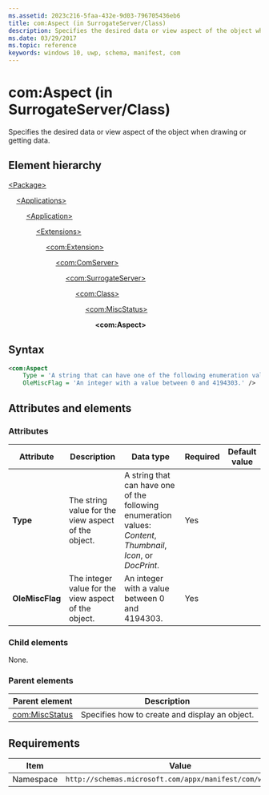 ```yaml
---
ms.assetid: 2023c216-5faa-432e-9d03-796705436eb6
title: com:Aspect (in SurrogateServer/Class)
description: Specifies the desired data or view aspect of the object when drawing or getting data (in SurrogateServer/Class).
ms.date: 03/29/2017
ms.topic: reference
keywords: windows 10, uwp, schema, manifest, com
---
```


# com:Aspect (in SurrogateServer/Class)

Specifies the desired data or view aspect of the object when drawing or getting data.

## Element hierarchy

[\<Package\>](element-package.md)

&nbsp;&nbsp;&nbsp;&nbsp;[\<Applications\>](element-applications.md)

&nbsp;&nbsp;&nbsp;&nbsp; &nbsp;&nbsp;&nbsp;&nbsp;[\<Application\>](element-application.md)

&nbsp;&nbsp;&nbsp;&nbsp; &nbsp;&nbsp;&nbsp;&nbsp; &nbsp;&nbsp;&nbsp;&nbsp;[\<Extensions\>](element-1-extensions.md)

&nbsp;&nbsp;&nbsp;&nbsp; &nbsp;&nbsp;&nbsp;&nbsp; &nbsp;&nbsp;&nbsp;&nbsp; &nbsp;&nbsp;&nbsp;&nbsp;[\<com:Extension\>](element-com-extension.md)

&nbsp;&nbsp;&nbsp;&nbsp; &nbsp;&nbsp;&nbsp;&nbsp; &nbsp;&nbsp;&nbsp;&nbsp; &nbsp;&nbsp;&nbsp;&nbsp; &nbsp;&nbsp;&nbsp;&nbsp;[\<com:ComServer\>](element-com-comserver.md)

&nbsp;&nbsp;&nbsp;&nbsp; &nbsp;&nbsp;&nbsp;&nbsp; &nbsp;&nbsp;&nbsp;&nbsp; &nbsp;&nbsp;&nbsp;&nbsp; &nbsp;&nbsp;&nbsp;&nbsp; &nbsp;&nbsp;&nbsp;&nbsp;[\<com:SurrogateServer\>](element-com-surrogateserver.md)

&nbsp;&nbsp;&nbsp;&nbsp; &nbsp;&nbsp;&nbsp;&nbsp; &nbsp;&nbsp;&nbsp;&nbsp; &nbsp;&nbsp;&nbsp;&nbsp; &nbsp;&nbsp;&nbsp;&nbsp; &nbsp;&nbsp;&nbsp;&nbsp; &nbsp;&nbsp;&nbsp;&nbsp;[\<com:Class\>](element-com-surrogateserver-class.md)

&nbsp;&nbsp;&nbsp;&nbsp; &nbsp;&nbsp;&nbsp;&nbsp; &nbsp;&nbsp;&nbsp;&nbsp; &nbsp;&nbsp;&nbsp;&nbsp; &nbsp;&nbsp;&nbsp;&nbsp; &nbsp;&nbsp;&nbsp;&nbsp; &nbsp;&nbsp;&nbsp;&nbsp; &nbsp;&nbsp;&nbsp;&nbsp;[\<com:MiscStatus\>](element-com-surrogate-miscstatus.md)

&nbsp;&nbsp;&nbsp;&nbsp; &nbsp;&nbsp;&nbsp;&nbsp; &nbsp;&nbsp;&nbsp;&nbsp; &nbsp;&nbsp;&nbsp;&nbsp; &nbsp;&nbsp;&nbsp;&nbsp; &nbsp;&nbsp;&nbsp;&nbsp; &nbsp;&nbsp;&nbsp;&nbsp; &nbsp;&nbsp;&nbsp;&nbsp; &nbsp;&nbsp;&nbsp;&nbsp;**\<com:Aspect\>**

## Syntax

```xml
<com:Aspect  
    Type = 'A string that can have one of the following enumeration values: "Content", "Thumbnail", "Icon", or "DocPrint".'
    OleMiscFlag = 'An integer with a value between 0 and 4194303.' />
```

## Attributes and elements

### Attributes

| Attribute | Description | Data type | Required | Default value |
|-|-|-|-|-|
| **Type** | The string value for the view aspect of the object. | A string that can have one of the following enumeration values: *Content*, *Thumbnail*, *Icon*, or *DocPrint*. | Yes |  |
| **OleMiscFlag** | The integer value for the view aspect of the object. | An integer with a value between 0 and 4194303. | Yes |  |

### Child elements

None.

### Parent elements

| Parent element | Description |
|-|-|
| [com:MiscStatus](element-com-surrogate-miscstatus.md) | Specifies how to create and display an object. |

## Requirements

| Item  | Value  |
|--|--|
| Namespace | `http://schemas.microsoft.com/appx/manifest/com/windows10` |
